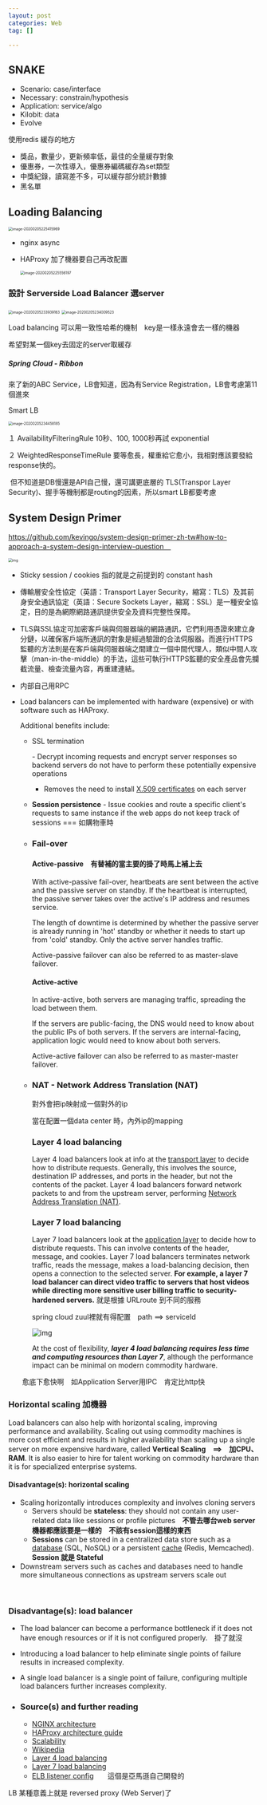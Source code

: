 ```yaml
---
layout: post
categories: Web
tag: [] 

---
```


### 

## SNAKE

* Scenario: case/interface
* Necessary: constrain/hypothesis
* Application: service/algo
* Kilobit: data
* Evolve



使用redis 緩存的地方

* 獎品，數量少，更新頻率低，最佳的全量緩存對象
* 優惠券，一次性導入，優惠券編碼緩存為set類型
* 中獎紀錄，讀寫差不多，可以緩存部分統計數據
* 黑名單



## Loading Balancing

<img src="/Users/joe/Library/Application Support/typora-user-images/image-20200205225415969.png" alt="image-20200205225415969" style="zoom:50%;" />

* nginx async

* HAProxy 加了機器要自己再改配置

  <img src="https://tva1.sinaimg.cn/large/006tNbRwgy1gblx1909c6j31c20i2h6v.jpg" alt="image-20200205225556197" style="zoom:50%;" />



### 設計 Serverside Load Balancer 選server

<img src="https://tva1.sinaimg.cn/large/006tNbRwgy1gblyao5twoj314a0jk7jx.jpg" alt="image-20200205233939163" style="zoom:50%;" />

<img src="https://tva1.sinaimg.cn/large/006tNbRwgy1gblyb6gizej314y0lik65.jpg" alt="image-20200205234009523" style="zoom:50%;" />

Load balancing 可以用一致性哈希的機制　key是一樣永遠會去一樣的機器

希望對某一個key去固定的server取緩存

##### Spring Cloud - Ribbon

來了新的ABC Service，LB會知道，因為有Service Registration，LB會考慮第11個進來

Smart LB

<img src="https://tva1.sinaimg.cn/large/006tNbRwgy1gblyg6va34j30z20pqgw1.jpg" alt="image-20200205234458185" style="zoom:50%;" />

１ AvailabilityFilteringRule 10秒、100, 1000秒再試 exponential

２ WeightedResponseTimeRule 要等愈長，權重給它愈小，我相對應該要發給response快的。

​    但不知道是DB慢還是API自己慢，還可講更底層的 TLS(Transpor Layer Security)、握手等機制都是routing的因素，所以smart LB都要考慮

## System Design Primer

https://github.com/kevingo/system-design-primer-zh-tw#how-to-approach-a-system-design-interview-question　



<img src="https://tva1.sinaimg.cn/large/006tNbRwgy1gblyxvhf3ij30sb0ixwfc.jpg" alt="img" style="zoom:48%;" />

* Sticky session / cookies 指的就是之前提到的 constant hash

* 傳輸層安全性協定（英語：Transport Layer Security，縮寫：TLS）及其前身安全通訊協定（英語：Secure Sockets Layer，縮寫：SSL）是一種安全協定，目的是為網際網路通訊提供安全及資料完整性保障。

* TLS與SSL協定可加密客戶端與伺服器端的網路通訊，它們利用憑證來建立身分鏈，以確保客戶端所通訊的對象是經過驗證的合法伺服器。而進行HTTPS監聽的方法則是在客戶端與伺服器端之間建立一個中間代理人，類似中間人攻擊（man-in-the-middle）的手法，這些可執行HTTPS監聽的安全產品會先攔截流量、檢查流量內容，再重建連結。

* 内部自己用RPC

* Load balancers can be implemented with hardware (expensive) or with software such as HAProxy.

  Additional benefits include:

  - SSL termination

     

    \- Decrypt incoming requests and encrypt server responses so backend servers do not have to perform these potentially expensive operations

    - Removes the need to install [X.509 certificates](https://en.wikipedia.org/wiki/X.509) on each server

  - **Session persistence** - Issue cookies and route a specific client's requests to same instance if the web apps do not keep track of sessions === 如購物車時

  - ### Fail-over

    #### Active-passive　有替補的當主要的掛了時馬上補上去

    With active-passive fail-over, heartbeats are sent between the active and the passive server on standby. If the heartbeat is interrupted, the passive server takes over the active's IP address and resumes service.

    The length of downtime is determined by whether the passive server is already running in 'hot' standby or whether it needs to start up from 'cold' standby. Only the active server handles traffic.

    Active-passive failover can also be referred to as master-slave failover.

    #### Active-active

    In active-active, both servers are managing traffic, spreading the load between them.

    If the servers are public-facing, the DNS would need to know about the public IPs of both servers. If the servers are internal-facing, application logic would need to know about both servers.

    Active-active failover can also be referred to as master-master failover.

    

  - ### NAT - Network Address Translation (NAT) 

    對外會把ip映射成一個對外的ip

    當在配置一個data center 時，內外ip的mapping

    ### Layer 4 load balancing

    Layer 4 load balancers look at info at the [transport layer](https://github.com/kevingo/system-design-primer-zh-tw#communication) to decide how to distribute requests. Generally, this involves the source, destination IP addresses, and ports in the header, but not the contents of the packet. Layer 4 load balancers forward network packets to and from the upstream server, performing [Network Address Translation (NAT)](https://www.nginx.com/resources/glossary/layer-4-load-balancing/).

    ### Layer 7 load balancing

    Layer 7 load balancers look at the [application layer](https://github.com/kevingo/system-design-primer-zh-tw#communication) to decide how to distribute requests. This can involve contents of the header, message, and cookies. Layer 7 load balancers terminates network traffic, reads the message, makes a load-balancing decision, then opens a connection to the selected server. **For example, a layer 7 load balancer can direct video traffic to servers that host videos while directing more sensitive user billing traffic to security-hardened servers.** 
    就是根據 URLroute 到不同的服務

    spring cloud zuul裡就有得配置　path ==> serviceId 

    

    <img src="https://camo.githubusercontent.com/1d761d5688d28ce1fb12a0f1c8191bca96eece4c/687474703a2f2f692e696d6775722e636f6d2f354b656f6351732e6a7067" alt="img"  />

    At the cost of flexibility, ***layer 4 load balancing requires less time and computing resources than Layer 7***, although the performance impact can be minimal on modern commodity hardware.

  ​		愈底下愈快啊　如Application Server用IPC　肯定比http快



### Horizontal scaling	 加機器

Load balancers can also help with horizontal scaling, improving performance and availability. Scaling out using commodity machines is more cost efficient and results in higher availability than scaling up a single server on more expensive hardware, called **Vertical Scaling　==>　加CPU、RAM**. It is also easier to hire for talent working on commodity hardware than it is for specialized enterprise systems.

#### Disadvantage(s): horizontal scaling

- Scaling horizontally introduces complexity and involves cloning servers
  - Servers should be **stateless**: they should not contain any user-related data like sessions or profile pictures　**不管去哪台web server機器都應該要是一樣的　不該有session這樣的東西**
  - **Sessions** can be stored in a centralized data store such as a [database](https://github.com/kevingo/system-design-primer-zh-tw#database) (SQL, NoSQL) or a persistent [cache](https://github.com/kevingo/system-design-primer-zh-tw#cache) (Redis, Memcached). **Session 就是 Stateful**
- Downstream servers such as caches and databases need to handle more simultaneous connections as upstream servers scale out

​		

### Disadvantage(s): load balancer

- The load balancer can become a performance bottleneck if it does not have enough resources or if it is not configured properly.　掛了就沒

- Introducing a load balancer to help eliminate single points of failure results in increased complexity.

  

- A single load balancer is a single point of failure, configuring multiple load balancers further increases complexity.

- ### Source(s) and further reading

  - [NGINX architecture](https://www.nginx.com/blog/inside-nginx-how-we-designed-for-performance-scale/)
  - [HAProxy architecture guide](http://www.haproxy.org/download/1.2/doc/architecture.txt)
  - [Scalability](http://www.lecloud.net/post/7295452622/scalability-for-dummies-part-1-clones)
  - [Wikipedia](https://en.wikipedia.org/wiki/Load_balancing_(computing))
  - [Layer 4 load balancing](https://www.nginx.com/resources/glossary/layer-4-load-balancing/)
  - [Layer 7 load balancing](https://www.nginx.com/resources/glossary/layer-7-load-balancing/)
  - [ELB listener config](http://docs.aws.amazon.com/elasticloadbalancing/latest/classic/elb-listener-config.html)　　這個是亞馬遜自己開發的



LB 某種意義上就是 reversed proxy (Web Server)了



### 